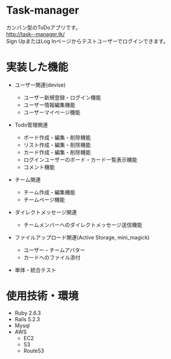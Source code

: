  # Task-manager
カンバン型のToDoアプリです。  
http://task--manager.tk/   
Sign UpまたはLog Inページからテストユーザーでログインできます。

# 実装した機能
* ユーザー関連(devise)
  * ユーザー新規登録・ログイン機能
  * ユーザー情報編集機能
  * ユーザーマイページ機能

* Todo管理関連
  * ボード作成・編集・削除機能
  * リスト作成・編集・削除機能
  * カード作成・編集・削除機能
  * ログインユーザーのボード・カード一覧表示機能
  * コメント機能

* チーム関連
  * チーム作成・編集機能
  * チームページ機能

* ダイレクトメッセージ関連
  * チームメンバーへのダイレクトメッセージ送信機能

* ファイルアップロード関連(Active Storage, mini_magick)
  * ユーザー・チームアバター
  * カードへのファイル添付

* 単体・統合テスト

# 使用技術・環境
* Ruby 2.6.3
* Rails 5.2.3
* Mysql
* AWS
  * EC2
  * S3
  * Route53
